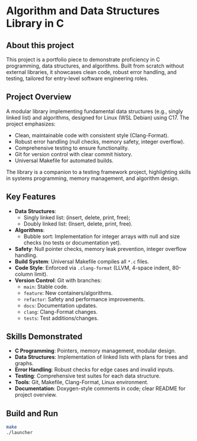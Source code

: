 # Algorithm and Data Structures Library in C

## About this project
This project is a portfolio piece to demonstrate proficiency in C programming, data structures, and algorithms. Built from scratch without external libraries, it showcases clean code, robust error handling, and testing, tailored for entry-level software engineering roles.

## Project Overview
A modular library implementing fundamental data structures (e.g., singly linked list) and algorithms, designed for Linux (WSL Debian) using C17. The project emphasizes:
- Clean, maintainable code with consistent style (Clang-Format).
- Robust error handling (null checks, memory safety, integer overflow).
- Comprehensive testing to ensure functionality.
- Git for version control with clear commit history.
- Universal Makefile for automated builds.

The library is a companion to a testing framework project, highlighting skills in systems programming, memory management, and algorithm design.

## Key Features
- **Data Structures**:
  - Singly linked list: (insert, delete, print, free);
  - Doubly linked list: (Insert, delete, print, free).
- **Algorithms**:
  - Bubble sort: Implementation for integer arrays with null and size checks (no tests or documentation yet).
- **Safety**: Null pointer checks, memory leak prevention, integer overflow handling.
- **Build System**: Universal Makefile compiles all `*.c` files.
- **Code Style**: Enforced via `.clang-format` (LLVM, 4-space indent, 80-column limit).
- **Version Control**: Git with branches:
  - `main`: Stable code.
  - `feature`: New containers/algorithms.
  - `refactor`: Safety and performance improvements.
  - `docs`: Documentation updates.
  - `clang`: Clang-Format changes.
  - `tests`: Test additions/changes.

## Skills Demonstrated
- **C Programming**: Pointers, memory management, modular design.
- **Data Structures**: Implementation of linked lists with plans for trees and graphs.
- **Error Handling**: Robust checks for edge cases and invalid inputs.
- **Testing**: Comprehensive test suites for each data structure.
- **Tools**: Git, Makefile, Clang-Format, Linux environment.
- **Documentation**: Doxygen-style comments in code; clear README for project overview.

## Build and Run
```bash
make
./launcher
